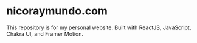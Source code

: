 # nicoraymundo.com

This repository is for my personal website. Built with ReactJS, JavaScript, Chakra UI, and Framer Motion. 
